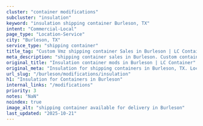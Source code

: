 ```yaml
---
cluster: "container modifications"
subcluster: "insulation"
keyword: "insulation shipping container Burleson, TX"
intent: "Commercial-Local"
page_type: "Location-Service"
city: "Burleson, TX"
service_type: "shipping container"
title_tag: "Custom Vmz shipping container Sales in Burleson | LC Container"
meta_description: "shipping container sales in Burleson. Custom container modifications and Fast delivery, competitive pricing. Serving modifications area. Quote ID: T1O. Call (214) 524-4168 for your free quote today."
original_title: "Insulation container mods in Burleson | LC Container"
original_meta: "Insulation for shipping containers in Burleson, TX. Local fabrication & pro install. LC Container — Since 2003. Get a quote."
url_slug: "/burleson/modifications/insulation"
h1: "Insulation for Containers in Burleson"
internal_links: "/modifications"
priority: 3
notes: "NaN"
noindex: true
image_alt: "shipping container available for delivery in Burleson"
last_updated: "2025-10-21"
---
```


<!-- TODO: Add unique city/inventory copy, images, and internal links here. -->
